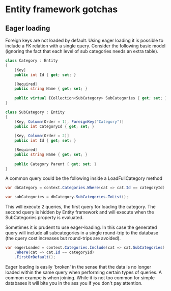 # Entity framework gotchas

## Eager loading

Foreign keys are not loaded by default. Using eager loading it is possible to include a FK relation with a single query. Consider the following basic model (ignoring the fact that each level of sub categories needs an extra table).

```cs
class Category : Entity 
{
	[Key]	
	public int Id { get; set; }

	[Required]
    public string Name { get; set; }
	
	public virtual ICollection<SubCategory> SubCategories { get; set; }
}

class SubCategory : Entity
{
	[Key, Column(Order = 1), ForeignKey("Category")]
	public int CategoryId { get; set; }
	
	[Key, Column(Order = 2)]
	public int Id { get; set; }

	[Required]
    public string Name { get; set; }
	
	public Category Parent { get; set; }
}
```

A common query could be the following inside a LoadFullCategory method

```cs
var dbCategory = context.Categories.Where(cat => cat.Id == categoryId).FirstOrDefault();

var subCategories = dbCategory.SubCategories.ToList();
```

This will execute 2 queries, the first query for loading the category. The second query is hidden by Entity framework and will execute when the SubCategories property is evaluated.

Sometimes it is prudent to use eager-loading. In this case the generated query will include all subcategories in a single round-trip to the database (the query cost increases but round-trips are avoided).

```cs
var eagerLoaded = context.Categories.Include(cat => cat.SubCategories)
	.Where(cat => cat.Id == categoryId)
	.FirstOrDefault();
```

Eager loading is easily 'broken' in the sense that the data is no longer loaded within the same query when performing certain types of queries. A common exampe is when joining. While it is not too common for simple databases it will bite you in the ass you if you don't pay attention.